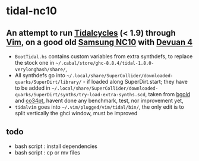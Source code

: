 # tidal-nc10
## An attempt to run [Tidalcycles](tidalcycles.org/) (&lt; 1.9) through [Vim](https://github.com/tidalcycles/vim-tidal), on a good old [Samsung NC10](https://en.wikipedia.org/wiki/Samsung_NC10) with [Devuan 4](devuan.org/)
- `BootTidal.hs` contains custom variables from extra synthdefs, to replace the stock one in `~/.cabal/store/ghc-8.8.4/tidal-1.8.0-verylonghash/share/`, 
- All synthdefs go into `~/.local/share/SuperCollider/downloaded-quarks/SuperDirt/library/` - if loaded along SuperDirt.start; they have to be added in `~/.local/share/SuperCollider/downloaded-quarks/SuperDirt/synths/try-load-extra-synths.scd`, taken from [bgold](https://github.com/bgold-cosmos/SuperDirt-extra/blob/master/Tidal5.scd) and [co34pt](https://github.com/theseanco/howto_co34pt_liveCode), havent done any benchmark, test, nor improvement yet,
- `tidalvim` goes into `~/.vim/plugged/vim/tidal/bin/`, the only edit is to split vertically the ghci window, must be improved

## todo
- bash script : install dependencies 
- bash script : cp or mv files
